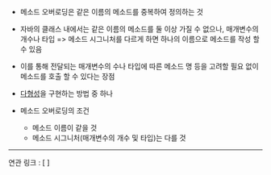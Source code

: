 - 메소드 오버로딩은 같은 이름의 메소드를 중복하여 정의하는 것
- 자바의 클래스 내에서는 같은 이름의 메소드를 둘 이상 가질 수 없으나, 매개변수의 개수나 타입 => 메소드 시그니처를 다르게 하면 하나의 이름으로 메소드를 작성 할 수 있음
- 이를 통해 전달되는 매개변수의 수나 타입에 따른 메소드 명 등을 고려할 필요 없이 메소드를 호출 할 수 있다는 장점
- [다형성](다형성.md)을 구현하는 방법 중 하나

- 메소드 오버로딩의 조건
	- 메소드 이름이 같을 것
	- 메소드 시그니처(매개변수의 개수 및 타입)는 다를 것






---
연관 링크 : [ ]
